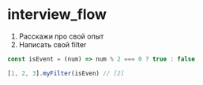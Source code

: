 # interview_flow

1. Расскажи про свой опыт
2. Написать свой filter
```js
const isEvent = (num) => num % 2 === 0 ? true : false 

[1, 2, 3].myFilter(isEven) // [2]
```